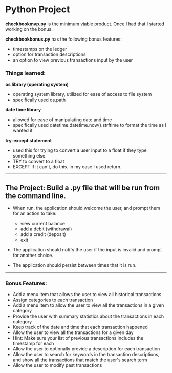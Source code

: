 # Python Project

**checkbookmvp.py** is the minimum viable product. Once I had that I started working on the bonus.

**checkbookbonus.py** has the following bonus features:
- timestamps on the ledger
- option for transaction descriptions
- an option to view previous transactions input by the user

### Things learned:

**os library (operating system)**
 - operating system library, utilized for ease of access to file system
 - specifically used os.path

 **date time library**
 - allowed for ease of manipulating date and time
 - specifically used datetime.datetime.now().strftime to format the time as I wanted it.

 **try-except statement**
 - used this for trying to convert a user input to a float if they type something else.
 - TRY to convert to a float
 - EXCEPT if it can't, do this. In my case I used return.



---
## The Project: Build a .py file that will be run from the command line.

- When run, the application should welcome the user, and prompt them for an action to take:
    - view current balance
    - add a debit (withdrawal)
    - add a credit (deposit)
    - exit

- The application should notify the user if the input is invalid and prompt for another choice.

- The application should persist between times that it is run.

---

### Bonus Features:

- Add a menu item that allows the user to view all historical transactions
- Assign categories to each transaction
- Add a menu item to allow the user to view all the transactions in a given category
- Provide the user with summary statistics about the transactions in each category
- Keep track of the date and time that each transaction happened
- Allow the user to view all the transactions for a given day
- Hint: Make sure your list of previous transactions includes the timestamp for each
- Allow the user to optionally provide a description for each transaction
- Allow the user to search for keywords in the transaction descriptions, and show all the transactions that match the user's search term
- Allow the user to modify past transactions
